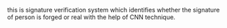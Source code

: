 this is signature verification system which identifies whether the signature of person is forged or real with the help of CNN technique.
